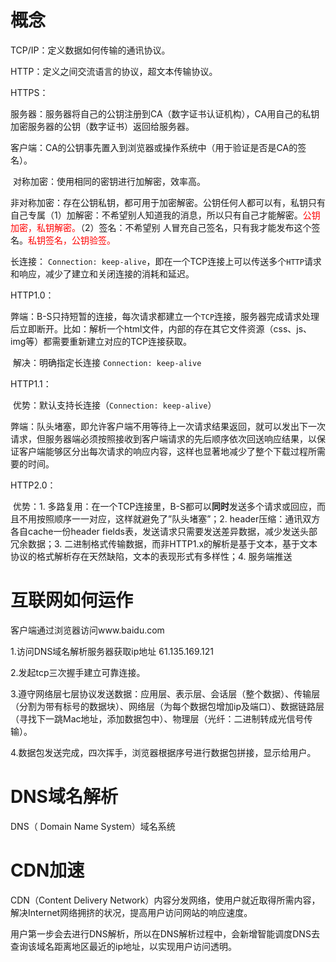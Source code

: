 # 概念

TCP/IP：定义数据如何传输的通讯协议。

HTTP：定义之间交流语言的协议，超文本传输协议。

HTTPS：

​	服务器：服务器将自己的公钥注册到CA（数字证书认证机构），CA用自己的私钥加密服务器的公钥（数字证书）返回给服务器。

​	客户端：CA的公钥事先置入到浏览器或操作系统中（用于验证是否是CA的签名）。

​	对称加密：使用相同的密钥进行加解密，效率高。

​	非对称加密：存在公钥私钥，都可用于加密解密。公钥任何人都可以有，私钥只有自己专属（1）加解密：不希望别人知道我的消息，所以只有自己才能解密。<span style="color:red">公钥加密，私钥解密。</span>（2）签名：不希望别	人冒充自己签名，只有我才能发布这个签名。<span style="color:red">私钥签名，公钥验签。</span>

长连接： `Connection: keep-alive`，即在一个TCP连接上可以传送多个`HTTP`请求和响应，减少了建立和关闭连接的消耗和延迟。

HTTP1.0：

​	弊端：B-S只持短暂的连接，每次请求都建立一个`TCP`连接，服务器完成请求处理后立即断开。比如：解析一个html文件，内部的存在其它文件资源（css、js、img等）都需要重新建立对应的TCP连接获取。

​	解决：明确指定长连接 `Connection: keep-alive`

HTTP1.1：

​	优势：默认支持长连接（`Connection: keep-alive`）

​	弊端：队头堵塞，即允许客户端不用等待上一次请求结果返回，就可以发出下一次请求，但服务器端必须按照接收到客户端请求的先后顺序依次回送响应结果，以保证客户端能够区分出每次请求的响应内容，这样也显著地减少了整个下载过程所需要的时间。

HTTP2.0：

​	优势：1. 多路复用：在一个TCP连接里，B-S都可以**同时**发送多个请求或回应，而且不用按照顺序一一对应，这样就避免了”队头堵塞”；2. header压缩：通讯双方各自cache一份header fields表，发送请求只需要发送差异数据，减少发送头部冗余数据；3. 二进制格式传输数据，而非HTTP1.x的解析是基于文本，基于文本协议的格式解析存在天然缺陷，文本的表现形式有多样性；4. 服务端推送

# 互联网如何运作

客户端通过浏览器访问www.baidu.com

1.访问DNS域名解析服务器获取ip地址 61.135.169.121

2.发起tcp三次握手建立可靠连接。

3.遵守网络层七层协议发送数据：应用层、表示层、会话层（整个数据）、传输层（分割为带有标号的数据块）、网络层（为每个数据包增加ip及端口）、数据链路层（寻找下一跳Mac地址，添加数据包中）、物理层（光纤：二进制转成光信号传输）。

4.数据包发送完成，四次挥手，浏览器根据序号进行数据包拼接，显示给用户。

# DNS域名解析

DNS（ Domain Name System）域名系统

# CDN加速

CDN（Content Delivery Network）内容分发网络，使用户就近取得所需内容，解决Internet网络拥挤的状况，提高用户访问网站的响应速度。

用户第一步会去进行DNS解析，所以在DNS解析过程中，会新增智能调度DNS去查询该域名距离地区最近的ip地址，以实现用户访问透明。